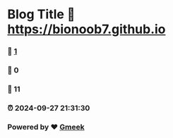 # Blog Title :link: https://bionoob7.github.io 
### :page_facing_up: [1](https://bionoob7.github.io/tag.html) 
### :speech_balloon: 0 
### :hibiscus: 11 
### :alarm_clock: 2024-09-27 21:31:30 
### Powered by :heart: [Gmeek](https://github.com/Meekdai/Gmeek)
